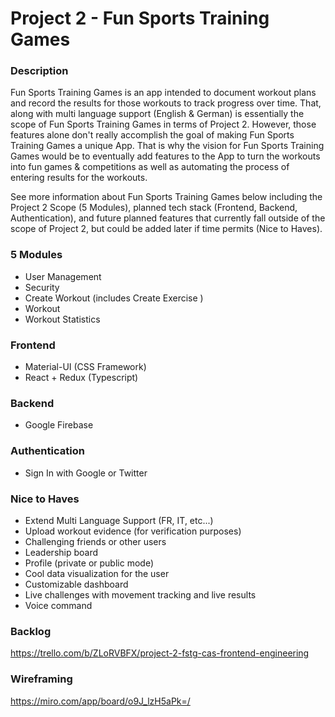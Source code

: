# Project 2 - Fun Sports Training Games

### Description

Fun Sports Training Games is an app intended to document workout plans and record the results for those workouts to track progress over time. That, along with multi language support (English & German) is essentially the scope of Fun Sports Training Games in terms of Project 2. However, those features alone don't really accomplish the goal of making Fun Sports Training Games a unique App. That is why the vision for Fun Sports Training Games would be to eventually add features to the App to turn the workouts into fun games & competitions as well as automating the process of entering results for the workouts.

See more information about Fun Sports Training Games below including the Project 2 Scope (5 Modules), planned tech stack (Frontend, Backend, Authentication), and future planned features that currently fall outside of the scope of Project 2, but could be added later if time permits (Nice to Haves).

### 5 Modules

- User Management
- Security
- Create Workout (includes Create Exercise )
- Workout
- Workout Statistics

### Frontend

- Material-UI (CSS Framework)
- React + Redux (Typescript)

### Backend

- Google Firebase

### Authentication

- Sign In with Google or Twitter

### Nice to Haves

- Extend Multi Language Support (FR, IT, etc...)
- Upload workout evidence (for verification purposes)
- Challenging friends or other users
- Leadership board
- Profile (private or public mode)
- Cool data visualization for the user
- Customizable dashboard
- Live challenges with movement tracking and live results
- Voice command

### Backlog

https://trello.com/b/ZLoRVBFX/project-2-fstg-cas-frontend-engineering

### Wireframing

https://miro.com/app/board/o9J_lzH5aPk=/
